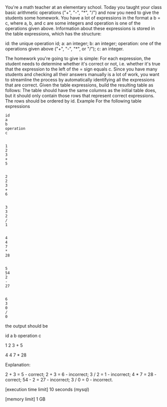 You're a math teacher at an elementary school. Today you taught your class basic arithmetic operations ("+", "-", "*", "/") and now you need to give the students some homework. You have a lot of expressions in the format a <operation> b = c, where a, b, and c are some integers and operation is one of the operations given above.
Information about these expressions is stored in the table expressions, which has the structure:

id: the unique operation id;
a: an integer;
b: an integer;
operation: one of the operations given above ("+", "-", "*", or "/");
c: an integer.

The homework you're going to give is simple: For each expression, the student needs to determine whether it's correct or not, i.e. whether it's true that the expression to the left of the = sign equals c.
Since you have many students and checking all their answers manually is a lot of work, you want to streamline the process by automatically identifying all the expressions that are correct. Given the table expressions, build the resulting table as follows: The table should have the same columns as the initial table does, but it should only contain those rows that represent correct expressions. The rows should be ordered by id.
Example
For the following table expressions

  
    id
    a
    b
    operation
    c
  
  
    1
    2
    3
    +
    5
  
  
    2
    2
    3
    +
    6
  
  
    3
    3
    2
    /
    1
  
  
    4
    4
    7
    *
    28
  
  
    5
    54
    2
    -
    27
  
  
    6
    3
    0
    /
    0
  

the output should be


id
a
b
operation
c


1
2
3
+
5


4
4
7
*
28


Explanation:

2 + 3 = 5 - correct;
2 + 3 = 6 - incorrect;
3 / 2 = 1 - incorrect;
4 * 7 = 28 - correct;
54 - 2 = 27 - incorrect;
3 / 0 = 0 - incorrect.



[execution time limit] 10 seconds (mysql)


[memory limit] 1 GB


